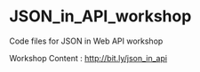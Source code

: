 # JSON_in_API_workshop
Code files for JSON in Web API workshop

Workshop Content : http://bit.ly/json_in_api
